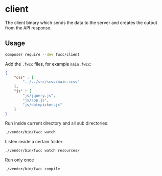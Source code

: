 # client

The client binary which sends the data to the server and creates the output from the API response.

## Usage

```sh
composer require --dev fwcc/client
```

Add the `.fwcc` files, for example `main.fwcc`:

```json
{
    "css" : [
        "../../src/scss/main.scss"
    ],
    "js" : [
        "js/jquery.js",
        "js/app.js",
        "js/datepicker.js"
    ]
}
```


Run inside current directory and all sub directories:

```sh
./vendor/bin/fwcc watch
```

Listen inside a certain folder:

```sh
./vendor/bin/fwcc watch resources/
````

Run only once

```sh
./vendor/bin/fwcc compile
```